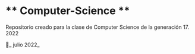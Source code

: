# ** Computer-Science **

Repositorio creado para la clase de Computer Science de la generación 17. 2022

📅_ julio 2022_
